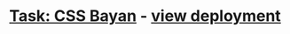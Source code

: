 # [Task: CSS Bayan](https://github.com/DrDiman/CSS-Bayan-task) - [view deployment](https://vitalyradionov.github.io/cssBayan/cssBayan/)